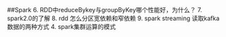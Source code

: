 
##Spark
6. RDD中reduceBykey与groupByKey哪个性能好，为什么？
7. spark2.0的了解
8. rdd 怎么分区宽依赖和窄依赖
9. spark streaming 读取kafka数据的两种方式
4. spark集群运算的模式